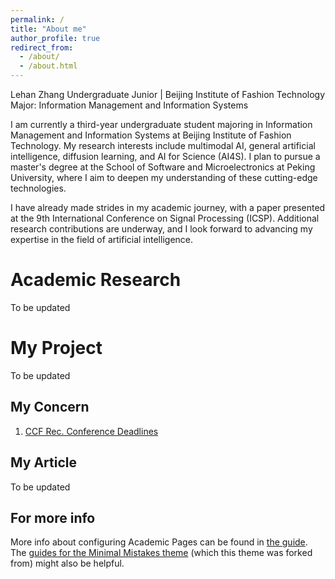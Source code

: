 ```yaml
---
permalink: /
title: "About me"
author_profile: true
redirect_from: 
  - /about/
  - /about.html
---
```


Lehan Zhang
Undergraduate Junior | Beijing Institute of Fashion Technology
Major: Information Management and Information Systems

I am currently a third-year undergraduate student majoring in Information Management and Information Systems at Beijing Institute of Fashion Technology. My research interests include multimodal AI, general artificial intelligence, diffusion learning, and AI for Science (AI4S). I plan to pursue a master's degree at the School of Software and Microelectronics at Peking University, where I aim to deepen my understanding of these cutting-edge technologies.

I have already made strides in my academic journey, with a paper presented at the 9th International Conference on Signal Processing (ICSP). Additional research contributions are underway, and I look forward to advancing my expertise in the field of artificial intelligence.

Academic Research
======
To be updated

My Project
======
To be updated

My Concern
------
1. [CCF Rec. Conference Deadlines](https://ccfddl.github.io/)

My Article
------
To be updated

For more info
------
More info about configuring Academic Pages can be found in [the guide](https://academicpages.github.io/markdown/). The [guides for the Minimal Mistakes theme](https://mmistakes.github.io/minimal-mistakes/docs/configuration/) (which this theme was forked from) might also be helpful.
